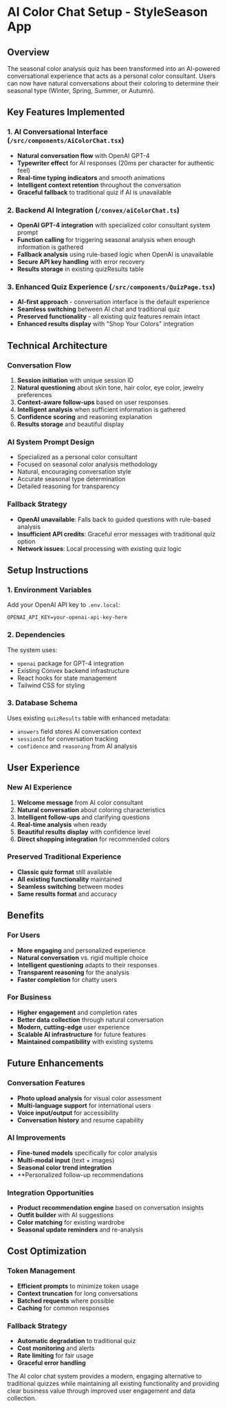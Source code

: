 # AI Color Chat Setup - StyleSeason App

## Overview

The seasonal color analysis quiz has been transformed into an AI-powered conversational experience that acts as a personal color consultant. Users can now have natural conversations about their coloring to determine their seasonal type (Winter, Spring, Summer, or Autumn).

## Key Features Implemented

### 1. AI Conversational Interface (`/src/components/AiColorChat.tsx`)
- **Natural conversation flow** with OpenAI GPT-4
- **Typewriter effect** for AI responses (20ms per character for authentic feel)
- **Real-time typing indicators** and smooth animations
- **Intelligent context retention** throughout the conversation
- **Graceful fallback** to traditional quiz if AI is unavailable

### 2. Backend AI Integration (`/convex/aiColorChat.ts`)
- **OpenAI GPT-4 integration** with specialized color consultant system prompt
- **Function calling** for triggering seasonal analysis when enough information is gathered
- **Fallback analysis** using rule-based logic when OpenAI is unavailable
- **Secure API key handling** with error recovery
- **Results storage** in existing quizResults table

### 3. Enhanced Quiz Experience (`/src/components/QuizPage.tsx`)
- **AI-first approach** - conversation interface is the default experience
- **Seamless switching** between AI chat and traditional quiz
- **Preserved functionality** - all existing quiz features remain intact
- **Enhanced results display** with "Shop Your Colors" integration

## Technical Architecture

### Conversation Flow
1. **Session initiation** with unique session ID
2. **Natural questioning** about skin tone, hair color, eye color, jewelry preferences
3. **Context-aware follow-ups** based on user responses
4. **Intelligent analysis** when sufficient information is gathered
5. **Confidence scoring** and reasoning explanation
6. **Results storage** and beautiful display

### AI System Prompt Design
- Specialized as a personal color consultant
- Focused on seasonal color analysis methodology
- Natural, encouraging conversation style
- Accurate seasonal type determination
- Detailed reasoning for transparency

### Fallback Strategy
- **OpenAI unavailable**: Falls back to guided questions with rule-based analysis
- **Insufficient API credits**: Graceful error messages with traditional quiz option
- **Network issues**: Local processing with existing quiz logic

## Setup Instructions

### 1. Environment Variables
Add your OpenAI API key to `.env.local`:
```
OPENAI_API_KEY=your-openai-api-key-here
```

### 2. Dependencies
The system uses:
- `openai` package for GPT-4 integration
- Existing Convex backend infrastructure
- React hooks for state management
- Tailwind CSS for styling

### 3. Database Schema
Uses existing `quizResults` table with enhanced metadata:
- `answers` field stores AI conversation context
- `sessionId` for conversation tracking
- `confidence` and `reasoning` from AI analysis

## User Experience

### New AI Experience
1. **Welcome message** from AI color consultant
2. **Natural conversation** about coloring characteristics
3. **Intelligent follow-ups** and clarifying questions
4. **Real-time analysis** when ready
5. **Beautiful results display** with confidence level
6. **Direct shopping integration** for recommended colors

### Preserved Traditional Experience
- **Classic quiz format** still available
- **All existing functionality** maintained
- **Seamless switching** between modes
- **Same results format** and accuracy

## Benefits

### For Users
- **More engaging** and personalized experience
- **Natural conversation** vs. rigid multiple choice
- **Intelligent questioning** adapts to their responses
- **Transparent reasoning** for the analysis
- **Faster completion** for chatty users

### For Business
- **Higher engagement** and completion rates
- **Better data collection** through natural conversation
- **Modern, cutting-edge** user experience
- **Scalable AI infrastructure** for future features
- **Maintained compatibility** with existing systems

## Future Enhancements

### Conversation Features
- **Photo upload analysis** for visual color assessment
- **Multi-language support** for international users
- **Voice input/output** for accessibility
- **Conversation history** and resume capability

### AI Improvements
- **Fine-tuned models** specifically for color analysis
- **Multi-modal input** (text + images)
- **Seasonal color trend integration**
- **Personalized follow-up recommendations

### Integration Opportunities
- **Product recommendation engine** based on conversation insights
- **Outfit builder** with AI suggestions
- **Color matching** for existing wardrobe
- **Seasonal update reminders** and re-analysis

## Cost Optimization

### Token Management
- **Efficient prompts** to minimize token usage
- **Context truncation** for long conversations
- **Batched requests** where possible
- **Caching** for common responses

### Fallback Strategy
- **Automatic degradation** to traditional quiz
- **Cost monitoring** and alerts
- **Rate limiting** for fair usage
- **Graceful error handling**

The AI color chat system provides a modern, engaging alternative to traditional quizzes while maintaining all existing functionality and providing clear business value through improved user engagement and data collection.